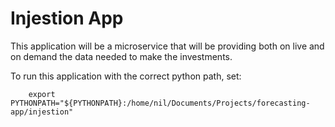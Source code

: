 # Injestion App

This application will be a microservice that will be providing both on live and on demand the data needed to make the investments.

To run this application with the correct python path, set:
```
    export PYTHONPATH="${PYTHONPATH}:/home/nil/Documents/Projects/forecasting-app/injestion"
```
